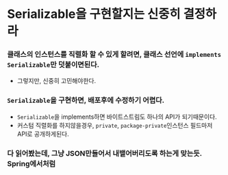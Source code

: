# Serializable을 구현할지는 신중히 결정하라

### 클래스의 인스턴스를 직렬화 할 수 있게 할려면, 클래스 선언에 `implements Serializable`만 덧붙이면된다.
+ 그렇지만, 신중히 고민해야한다.

### `Serializable`을 구현하면, 배포후에 수정하기 어렵다.
+ `Serializable`을 implements하면 바이트스트림도 하나의 API가 되기때문이다.
+ 커스텀 직렬화를 하지않을경우, `private`, `package-private`인스턴스 필드마저 API로 공개하게된다.

### 다 읽어봤는데, 그냥 JSON만들어서 내뱉어버리도록 하는게 맞는듯. Spring에서처럼